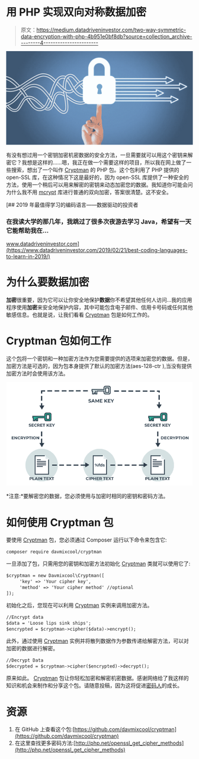# 用 PHP 实现双向对称数据加密

> 原文：<https://medium.datadriveninvestor.com/two-way-symmetric-data-encryption-with-php-4b951e0bf8db?source=collection_archive---------4----------------------->

![](img/ebc9347b677eb75a4e4057d20fffa8ed.png)

有没有想过用一个密钥加密机密数据的安全方法，一旦需要就可以用这个密钥来解密它？我想是这样的……嗯，我正在做一个需要这样的项目，所以我在网上做了一些搜索，想出了一个叫作 [Cryptman](https://github.com/davmixcool/cryptman) 的 PHP 包。这个包利用了 PHP 提供的 open-SSL 库，在这种情况下这是最好的，因为 open-SSL 库提供了一种安全的方法，使用一个稍后可以用来解密的密钥来动态加密您的数据。我知道你可能会问为什么我不用 [mcrypt](https://www.php.net/manual/en/book.mcrypt.php) 库进行普通的双向加密，答案很清楚。这不安全。

[](https://www.datadriveninvestor.com/2019/02/21/best-coding-languages-to-learn-in-2019/) [## 2019 年最值得学习的编码语言——数据驱动的投资者

### 在我读大学的那几年，我跳过了很多次夜游去学习 Java，希望有一天它能帮助我在…

www.datadriveninvestor.com](https://www.datadriveninvestor.com/2019/02/21/best-coding-languages-to-learn-in-2019/) 

# 为什么要数据加密

**加密**很重要，因为它可以让你安全地保护**数据**你不希望其他任何人访问…我的应用程序使用**加密**来安全地保护内容，其中可能包含电子邮件、信用卡号码或任何其他敏感信息。也就是说，让我们看看 [Cryptman](https://github.com/davmixcool/cryptman) 包是如何工作的。

# Cryptman 包如何工作

这个[包](https://github.com/davmixcool/cryptman)将一个密钥和一种加密方法作为您需要提供的选项来加密您的数据。但是，加密方法是可选的，因为包本身提供了默认的加密方法(aes-128-ctr ),当没有提供加密方法时会使用该方法。

![](img/0fa3aad7b64525495fc67bd38d881296.png)

*注意:*要解密您的数据，您必须使用与加密时相同的密钥和密码方法。

# 如何使用 Cryptman 包

要使用 [Cryptman](https://github.com/davmixcool/cryptman) 包，您必须通过 Composer 运行以下命令来包含它:

```
composer require davmixcool/cryptman
```

一旦添加了包，只需用您的密钥和加密方法初始化 [Cryptman](https://github.com/davmixcool/cryptman) 类就可以使用它了:

```
$cryptman = new Davmixcool\Cryptman([
     'key' => 'Your cipher key',
     'method' => 'Your cipher method' //optional
]);
```

初始化之后，您现在可以利用 [Cryptman](https://github.com/davmixcool/cryptman) 实例来调用加密方法。

```
//Encrypt data
$data = 'Loose lips sink ships';
$encrypted = $cryptman->cipher($data)->encrypt();
```

此外，通过使用 [Cryptman](https://github.com/davmixcool/cryptman) 实例并将散列数据作为参数传递给解密方法，可以对加密的数据进行解密。

```
//Decrypt Data
$decrypted = $cryptman->cipher($encrypted)->decrypt();
```

原来如此。 [Cryptman](https://github.com/davmixcool/cryptman) 包让你轻松加密和解密机密数据。感谢网络给了我这样的知识和机会来制作和分享这个包。请随意投稿，因为这将促进[密码人](https://github.com/davmixcool/cryptman)的成长。

# 资源

1.  在 GitHub 上查看这个包:[https://github.com/davmixcool/cryptman](https://github.com/davmixcool/cryptman)
2.  在这里查找更多密码方法:[http://php.net/openssl_get_cipher_methods](http://php.net/openssl_get_cipher_methods)